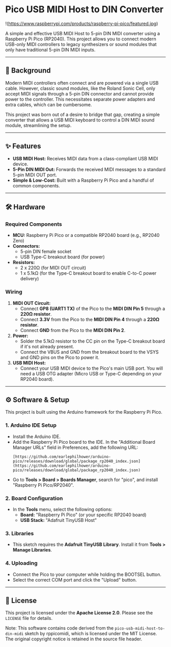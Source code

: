 # Pico USB MIDI Host to DIN Converter

!(https://www.raspberrypi.com/products/raspberry-pi-pico/featured.jpg)

A simple and effective USB MIDI Host to 5-pin DIN MIDI converter using a Raspberry Pi Pico (RP2040). This project allows you to connect modern USB-only MIDI controllers to legacy synthesizers or sound modules that only have traditional 5-pin DIN MIDI inputs.

---

## 🎵 Background

Modern MIDI controllers often connect and are powered via a single USB cable. However, classic sound modules, like the Roland Sonic Cell, only accept MIDI signals through a 5-pin DIN connector and cannot provide power to the controller. This necessitates separate power adapters and extra cables, which can be cumbersome.

This project was born out of a desire to bridge that gap, creating a simple converter that allows a USB MIDI keyboard to control a DIN MIDI sound module, streamlining the setup.

---

## ✨ Features

* **USB MIDI Host:** Receives MIDI data from a class-compliant USB MIDI device.
* **5-Pin DIN MIDI Out:** Forwards the received MIDI messages to a standard 5-pin MIDI OUT port.
* **Simple & Low-Cost:** Built with a Raspberry Pi Pico and a handful of common components.

---

## 🛠️ Hardware

### Required Components
* **MCU:** Raspberry Pi Pico or a compatible RP2040 board (e.g., RP2040 Zero)
* **Connectors:**
    * 5-pin DIN female socket
    * USB Type-C breakout board (for power)
* **Resistors:**
    * 2 x 220Ω (for MIDI OUT circuit)
    * 1 x 5.1kΩ (for the Type-C breakout board to enable C-to-C power delivery)

### Wiring

1.  **MIDI OUT Circuit:**
    * Connect **GP8 (UART1 TX)** of the Pico to the **MIDI DIN Pin 5** through a **220Ω resistor**.
    * Connect **3.3V** from the Pico to the **MIDI DIN Pin 4** through a **220Ω resistor**.
    * Connect **GND** from the Pico to the **MIDI DIN Pin 2**.
2.  **Power:**
    * Solder the 5.1kΩ resistor to the CC pin on the Type-C breakout board if it's not already present.
    * Connect the VBUS and GND from the breakout board to the VSYS and GND pins on the Pico to power it.
3.  **USB MIDI Host:**
    * Connect your USB MIDI device to the Pico's main USB port. You will need a USB OTG adapter (Micro USB or Type-C depending on your RP2040 board).

---

## ⚙️ Software & Setup

This project is built using the Arduino framework for the Raspberry Pi Pico.

### 1. Arduino IDE Setup
* Install the Arduino IDE.
* Add the Raspberry Pi Pico board to the IDE. In the "Additional Board Manager URLs" field in Preferences, add the following URL:
    ```
    [https://github.com/earlephilhower/arduino-pico/releases/download/global/package_rp2040_index.json](https://github.com/earlephilhower/arduino-pico/releases/download/global/package_rp2040_index.json)
    ```
* Go to **Tools > Board > Boards Manager**, search for "pico", and install "Raspberry Pi Pico/RP2040".

### 2. Board Configuration
* In the **Tools** menu, select the following options:
    * **Board:** "Raspberry Pi Pico" (or your specific RP2040 board)
    * **USB Stack:** "Adafruit TinyUSB Host"

### 3. Libraries
* This sketch requires the **Adafruit TinyUSB Library**. Install it from **Tools > Manage Libraries**.

### 4. Uploading
* Connect the Pico to your computer while holding the BOOTSEL button.
* Select the correct COM port and click the "Upload" button.

---

## 📄 License

This project is licensed under the **Apache License 2.0**. Please see the `LICENSE` file for details.

Note: This software contains code derived from the `pico-usb-midi-host-to-din-midi` sketch by rppicomidi, which is licensed under the MIT License. The original copyright notice is retained in the source file header.
